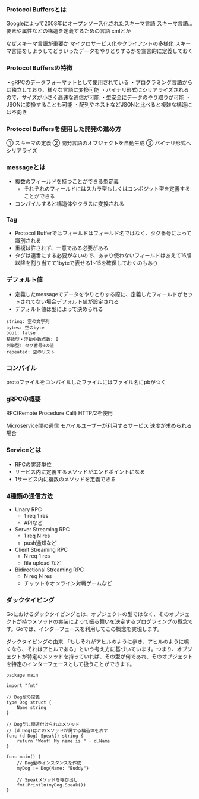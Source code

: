 ### Protocol Buffersとは
Googleによって2008年にオープンソース化されたスキーマ言語
スキーマ言語... 要素や属性などの構造を定義するための言語 xmlとか

なぜスキーマ言語が重要か
マイクロサービス化やクライアントの多様化
スキーマ言語をしようしてどういったデータをやりとりするかを宣言的に定義しておく

### Protocol Buffersの特徴
・gRPCのデータフォーマットとして使用されている
・プログラミング言語からは独立しており、様々な言語に変換可能
・バイナリ形式にシリアライズされるので、サイズが小さく高速な通信が可能
・型安全にデータのやり取りが可能
・JSONに変換することも可能
・配列やネストなどJSONと比べると複雑な構造には不向き


### Protocol Buffersを使用した開発の進め方
① スキーマの定義
② 開発言語のオブジェクトを自動生成
③ バイナリ形式へシリアライズ


### messageとは
- 複数のフィールドを持つことができる型定義
  - それぞれのフィールドにはスカラ型もしくはコンポジット型を定義することができる
- コンパイルすると構造体やクラスに変換される

### Tag
- Protocol Bufferではフィールドはフィールド名ではなく、タグ番号によって識別される
- 重複は許されず、一意である必要がある
- タグは連番にする必要がないので、あまり使わないフィールドはあえて16版以降を割り当てて1byteで表せる1~15を確保しておくのもあり

### デフォルト値
- 定義したmessageでデータをやりとりする際に、定義したフィールドがセットされてない場合デフォルト値が設定される
- デフォルト値は型によって決められる
```
string: 空の文字列
bytes: 空のbyte
bool: false
整数型・浮動小数点数: 0
列挙型: タグ番号0の値
repeated: 空のリスト
```

### コンパイル
protoファイルをコンパイルしたファイルにはファイル名にpbがつく

### gRPCの概要
RPC(Remote Procedure Call)
HTTP/2を使用

Microservice間の通信
モバイルユーザーが利用するサービス
速度が求められる場合


### Serviceとは
- RPCの実装単位
- サービス内に定義するメソッドがエンドポイントになる
- 1サービス内に複数のメソッドを定義できる

### 4種類の通信方法
- Unary RPC
  - 1 req 1 res
  - APIなど
- Server Streaming RPC
  - 1 req N res
  - push通知など
- Client Streaming RPC
  - N req 1 res
  - file upload など
- Bidirectional Streaming RPC
  -  N req N res
  - チャットやオンライン対戦ゲームなど


### ダックタイピング
Goにおけるダックタイピングとは、オブジェクトの型ではなく、そのオブジェクトが持つメソッドの実装によって振る舞いを決定するプログラミングの概念です。Goでは、インターフェースを利用してこの概念を実現します。

ダックタイピングの由来
「もしそれがアヒルのように歩き、アヒルのように鳴くなら、それはアヒルである」という考え方に基づいています。つまり、オブジェクトが特定のメソッドを持っていれば、その型が何であれ、そのオブジェクトを特定のインターフェースとして扱うことができます。

```
package main

import "fmt"

// Dog型の定義
type Dog struct {
    Name string
}

// Dog型に関連付けられたメソッド
// (d Dog)はこのメソッドが属する構造体を表す
func (d Dog) Speak() string {
    return "Woof! My name is " + d.Name
}

func main() {
    // Dog型のインスタンスを作成
    myDog := Dog{Name: "Buddy"}

    // Speakメソッドを呼び出し
    fmt.Println(myDog.Speak())
}
```